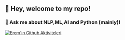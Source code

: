 ## 👋 Hey, welcome to my repo! 
### 💬 Ask me about NLP,ML,AI and Python (mainly)!

[![Erem'in Github Aktiviteleri](https://github-readme-stats.vercel.app/api?username=eremkaralar&theme=dark&show_icons=true&count_private=true&include_all_commits=true)](https://github.com/eremkaralar/github-readme-stats)

<!--
**eremkaralar/eremkaralar** is a ✨ _special_ ✨ repository because its `README.md` (this file) appears on your GitHub profile.

Here are some ideas to get you started:

- 🔭 I’m currently working on ...
- 🌱 I’m currently learning ...
- 👯 I’m looking to collaborate on ...
- 🤔 I’m looking for help with ...
- 💬 Ask me about ...
- 📫 How to reach me: ...
- 😄 Pronouns: ...
- ⚡ Fun fact: ...
-->
